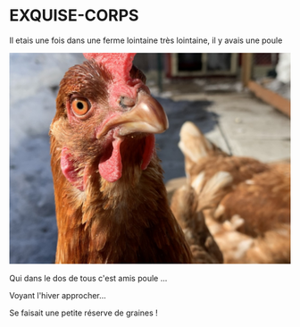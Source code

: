 # EXQUISE-CORPS

Il etais une fois dans une ferme lointaine très lointaine, il y avais une poule 

![poule](img/poule.jpeg)

Qui dans le dos de tous c'est amis poule ...

Voyant l'hiver approcher...

Se faisait une petite réserve de graines !

